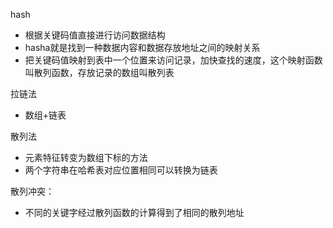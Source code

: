 hash 
- 根据关键码值直接进行访问数据结构
- hasha就是找到一种数据内容和数据存放地址之间的映射关系
- 把关键码值映射到表中一个位置来访问记录，加快查找的速度，这个映射函数叫散列函数，存放记录的数组叫散列表

拉链法
- 数组+链表

散列法
- 元素特征转变为数组下标的方法
- 两个字符串在哈希表对应位置相同可以转换为链表

散列冲突：
- 不同的关键字经过散列函数的计算得到了相同的散列地址
